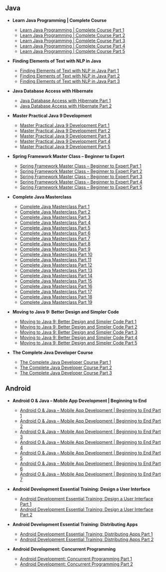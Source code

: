 ## Java

 * **Learn Java Programming | Complete Course**
   * [Learn Java Programming | Complete Course Part 1](http://mede.life/M9uCS)
   * [Learn Java Programming | Complete Course Part 2](http://mede.life/nqzDs)
   * [Learn Java Programming | Complete Course Part 3](http://mede.life/kgajg)
   * [Learn Java Programming | Complete Course Part 4](http://mede.life/DQlcy)
   * [Learn Java Programming | Complete Course Part 5](http://mede.life/8TQ5f)
 
 * **Finding Elements of Text with NLP in Java**
   * [Finding Elements of Text with NLP in Java Part 1](http://mede.life/QgIt2)
   * [Finding Elements of Text with NLP in Java Part 2](http://mede.life/cqMWW)
   * [Finding Elements of Text with NLP in Java Part 3](http://mede.life/NXhqT)
 
 * **Java Database Access with Hibernate**
   * [Java Database Access with Hibernate Part 1](http://mede.life/QIQ3t)
   * [Java Database Access with Hibernate Part 2](http://mede.life/ZHvh9)
 
 * **Master Practical Java 9 Development**
   * [Master Practical Java 9 Development Part 1](http://mede.life/KYInn)
   * [Master Practical Java 9 Development Part 2](http://mede.life/CuZGY)
   * [Master Practical Java 9 Development Part 3](http://mede.life/NnOMA)
   * [Master Practical Java 9 Development Part 4](http://mede.life/S4PZo)
   * [Master Practical Java 9 Development Part 5](http://mede.life/7cOf4)
   
 * **Spring Framework Master Class – Beginner to Expert**
   * [Spring Framework Master Class – Beginner to Expert Part 1](http://mede.life/7E3n6)
   * [Spring Framework Master Class – Beginner to Expert Part 2](http://mede.life/8T9N8)
   * [Spring Framework Master Class – Beginner to Expert Part 3](http://mede.life/gxVto)
   * [Spring Framework Master Class – Beginner to Expert Part 4](http://mede.life/kM3M7)
   * [Spring Framework Master Class – Beginner to Expert Part 5](http://mede.life/ykapT)

 * **Complete Java Masterclass**
   * [Complete Java Masterclass Part 1](http://mede.life/HozFZ)
   * [Complete Java Masterclass Part 2](http://mede.life/ahgJr)
   * [Complete Java Masterclass Part 3](http://mede.life/7COWX)
   * [Complete Java Masterclass Part 4](http://mede.life/yrE0m)
   * [Complete Java Masterclass Part 5](http://mede.life/1SmuY)
   * [Complete Java Masterclass Part 6](http://mede.life/Ut2SF)
   * [Complete Java Masterclass Part 7](http://mede.life/YToyx)
   * [Complete Java Masterclass Part 8](http://mede.life/EojYR)
   * [Complete Java Masterclass Part 9](http://mede.life/zAY8f)
   * [Complete Java Masterclass Part 10](http://mede.life/Cb3wv)
   * [Complete Java Masterclass Part 11](http://mede.life/pupA7)
   * [Complete Java Masterclass Part 12](http://mede.life/xhOru)
   * [Complete Java Masterclass Part 13](http://mede.life/XIA81)
   * [Complete Java Masterclass Part 14](http://mede.life/QQbce)
   * [Complete Java Masterclass Part 15](http://mede.life/oXzRC)
   * [Complete Java Masterclass Part 16](http://mede.life/qxLLk)
   * [Complete Java Masterclass Part 17](http://mede.life/H8IlI)
   * [Complete Java Masterclass Part 18](http://mede.life/2HIXM)
   * [Complete Java Masterclass Part 19](http://mede.life/iu1oX)
   
* **Moving to Java 9: Better Design and Simpler Code**
   * [Moving to Java 9: Better Design and Simpler Code Part 1](http://1ink.cc/TJqQf)
   * [Moving to Java 9: Better Design and Simpler Code Part 2](http://1ink.cc/XHKWy)
   * [Moving to Java 9: Better Design and Simpler Code Part 3](http://1ink.cc/YW85a)
   * [Moving to Java 9: Better Design and Simpler Code Part 4](http://1ink.cc/SmJXX)
   * [Moving to Java 9: Better Design and Simpler Code Part 5](http://1ink.cc/3Wtte)
 
 * **The Complete Java Developer Course**
   * [The Complete Java Developer Course Part 1](http://1ink.cc/W9vIQ)
   * [The Complete Java Developer Course Part 2](http://1ink.cc/ey2vh)
   * [The Complete Java Developer Course Part 3](http://1ink.cc/LMKkS)

## Android

 * **Android O & Java – Mobile App Development | Beginning to End**
   * [Android O & Java – Mobile App Development | Beginning to End Part 1](http://mede.life/vhUe1)
   * [Android O & Java – Mobile App Development | Beginning to End Part 2](http://mede.life/Ab9XN)
   * [Android O & Java – Mobile App Development | Beginning to End Part 3](http://mede.life/MLqQE)
   * [Android O & Java – Mobile App Development | Beginning to End Part 4](http://mede.life/gUXZB)
   * [Android O & Java – Mobile App Development | Beginning to End Part 5](http://mede.life/uR2oE)
   * [Android O & Java – Mobile App Development | Beginning to End Part 6](http://mede.life/i0BCM)
   * [Android O & Java – Mobile App Development | Beginning to End Part 7](http://mede.life/QjQte)

 * **Android Development Essential Training: Design a User Interface**
   * [Android Development Essential Training: Design a User Interface Part 1](http://mede.life/i5jnI)
   * [Android Development Essential Training: Design a User Interface Part 2](http://mede.life/5pl6b)

 * **Android Development Essential Training: Distributing Apps**
   * [Android Development Essential Training: Distributing Apps Part 1](http://1ink.cc/4W6Lg)
   * [Android Development Essential Training: Distributing Apps Part 2](http://1ink.cc/aRHgu)
   
 * **Android Development: Concurrent Programming**
   * [Android Development: Concurrent Programming Part 1](http://1ink.cc/l8Uux)
   * [Android Development: Concurrent Programming Part 2](http://1ink.cc/5HnZ8)
